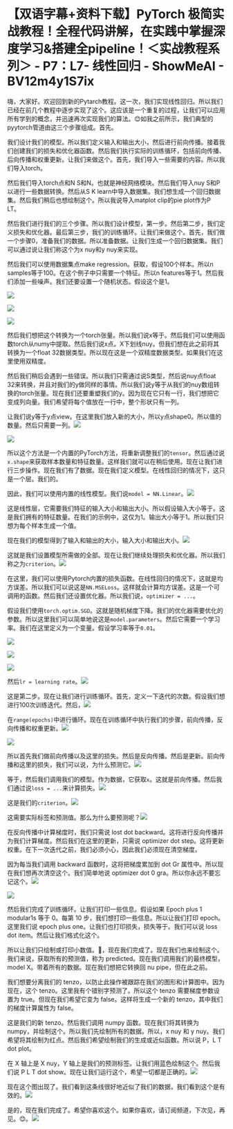 # 【双语字幕+资料下载】PyTorch 极简实战教程！全程代码讲解，在实践中掌握深度学习&搭建全pipeline！＜实战教程系列＞ - P7：L7- 线性回归 - ShowMeAI - BV12m4y1S7ix

嗨，大家好。欢迎回到新的Pytarch教程。这一次，我们实现线性回归。所以我们已经在前几个教程中逐步实现了这个。这应该是一个重复的过程，让我们可以应用所有学到的概念，并迅速再次实现我们的算法。😊如我之前所示，我们典型的pyytorch管道由这三个步骤组成。首先。

我们设计我们的模型。所以我们定义输入和输出大小，然后进行前向传播。接着我们创建我们的损失和优化器函数。然后我们执行实际的训练循环，包括前向传播、后向传播和权重更新。让我们来做这个。首先，我们导入一些需要的内容。所以我们导入torch。

然后我们导入torch点和N S和N。也就是神经网络模块。然后我们导入nuy S和P以进行一些数据转换。然后从S K learn中导入数据集。我们想生成一个回归数据集。然后我们稍后也想绘制这个。所以我说导入matplot clip的pie plot作为P LT。

然后我们进行我们的三个步骤。所以我们设计模型，第一步。然后第二步，我们定义损失和优化器。最后第三步，我们的训练循环。让我们来做这个。首先，我们做一个步骤0，准备我们的数据。所以准备数据。让我们生成一个回归数据集。我们可以通过说让我们称这个为x nuy和y nuy来实现。

然后我们可以使用数据集点make regression。获取，假设100个样本。所以n samples等于100。在这个例子中只需要一个特征。所以n features等于1。然后我们添加一些噪声。我们还要设置一个随机状态。假设这个是1。

![](img/ad2afccfb99dbe5b3a127586f9ddc4a3_1.png)

![](img/ad2afccfb99dbe5b3a127586f9ddc4a3_2.png)

![](img/ad2afccfb99dbe5b3a127586f9ddc4a3_3.png)

然后我们想把这个转换为一个torch张量。所以我们说x等于。然后我们可以使用函数torch从numy中提取。然后我们说x点。X下划线nuy。但我们想在此之前将其转换为一个float 32数据类型。所以现在这是一个双精度数据类型。如果我们在这里使用双精度。

然后我们稍后会遇到一些错误。所以我们只需通过说S类型，然后说nuy点float 32来转换，并且对我们的y做同样的事情。所以我们说y等于从我们的nuy数组转换的torch张量。现在我们还要重塑我们的y。因为现在它只有一行，我们想把它变成列向量。我们希望将每个值放在一行中，整个形状只有一列。

让我们说y等于y点view。在这里我们放入新的大小，所以y点shape0。所以值的数量。然后只需要一列。![](img/ad2afccfb99dbe5b3a127586f9ddc4a3_5.png)

![](img/ad2afccfb99dbe5b3a127586f9ddc4a3_6.png)

所以这个方法是一个内置的PyTorch方法，将重新调整我们的`tensor`。然后通过说`x.shape`来获取样本数量和特征数量。这样我们就可以在稍后使用。现在让我们进行三步操作。现在我们有了数据。现在我们定义模型。在线性回归的情况下，这只是一个层。我们的。

因此，我们可以使用内置的线性模型。我们说`model = NN.Linear`。![](img/ad2afccfb99dbe5b3a127586f9ddc4a3_8.png)

这是线性层，它需要我们特征的输入大小和输出大小。所以假设输入大小等于。这是我们拥有的特征数量。在我们的示例中，这仅为1。输出大小等于1。所以我们只想为每个样本生成一个值。

现在我们的模型得到了输入和输出的大小，输入大小和输出大小。![](img/ad2afccfb99dbe5b3a127586f9ddc4a3_10.png)

这就是我们设置模型所需做的全部。现在让我们继续处理损失和优化器。所以我们称之为`criterion`。![](img/ad2afccfb99dbe5b3a127586f9ddc4a3_12.png)

在这里，我们可以使用Pytorch内置的损失函数。在线性回归的情况下，这就是均方误差。所以我们可以说这是`NN.MSELoss`。这样就会计算均方误差。这是一个可调用的函数。然后我们还设置优化器。所以我们说，`optimizer = ...`。

假设我们使用`torch.optim.SGD`。这就是随机梯度下降。我们的优化器需要优化的参数。所以这里我们可以简单地说这是`model.parameters`。然后它需要一个学习率。我们在这里定义为一个变量。假设学习率等于`0.01`。

![](img/ad2afccfb99dbe5b3a127586f9ddc4a3_14.png)

![](img/ad2afccfb99dbe5b3a127586f9ddc4a3_15.png)

![](img/ad2afccfb99dbe5b3a127586f9ddc4a3_16.png)

然后`lr = learning rate`。![](img/ad2afccfb99dbe5b3a127586f9ddc4a3_18.png)

这是第二步。现在让我们进行训练循环。首先，定义一下迭代的次数。假设我们想进行100次训练迭代。然后，![](img/ad2afccfb99dbe5b3a127586f9ddc4a3_20.png)

在`range(epochs)`中进行循环。现在在训练循环中执行我们的步骤，前向传播，反向传播和权重更新。![](img/ad2afccfb99dbe5b3a127586f9ddc4a3_22.png)

![](img/ad2afccfb99dbe5b3a127586f9ddc4a3_23.png)

所以首先我们做前向传播以及这里的损失。然后是反向传播。然后是更新。前向传播和这里的损失，我们可以说，为什么预测它。![](img/ad2afccfb99dbe5b3a127586f9ddc4a3_25.png)

等于，然后我们调用我们的模型。作为数据，它获取`x`。这就是前向传播。然后我们通过说`loss = ...`来计算损失。![](img/ad2afccfb99dbe5b3a127586f9ddc4a3_27.png)

这是我们的`criterion`。![](img/ad2afccfb99dbe5b3a127586f9ddc4a3_29.png)

这需要实际标签和预测值。那么为什么要预测呢？![](img/ad2afccfb99dbe5b3a127586f9ddc4a3_31.png)

在反向传播中计算梯度时，我们只需说 lost dot backward。这将进行反向传播并为我们计算梯度。然后我们在这里的更新，只需说 optimizer dot step。这将更新权重。在下一次迭代之前，我们必须小心，因此我们必须现在清空梯度。

因为每当我们调用 backward 函数时，这将把梯度累加到 dot Gr 属性中。所以现在我们想再次清空这个。我们简单地说 optimizer dot 0 gra。所以你永远不要忘记这个。![](img/ad2afccfb99dbe5b3a127586f9ddc4a3_33.png)

![](img/ad2afccfb99dbe5b3a127586f9ddc4a3_34.png)

然后我们完成了训练循环。让我们打印一些信息。假设如果 Epoch plus 1 modular1s 等于 0。每第 10 步，我们想打印一些信息。所以让我们打印 epoch。这里我们说 epoch plus one。让我们也打印损失，损失等于。我们可以说 loss dot item。然后让我们格式化这个。

所以让我们只绘制或打印小数值。🤢，现在我们完成了。现在我们也来绘制这个。我们来说，获取所有的预测值，称为 predicted。现在我们调用我们的最终模型，model X。带着所有的数据。现在我们想把它转换回 nu pipe，但在此之前。

我们想要分离我们的 tenzo，以防止此操作被跟踪在我们的图形和计算图中。因为现在，这个 tenzo。这里我有个错别字预测了。所以这个 tenzo 需要梯度参数设置为 true。但现在我们希望它变为 false。这样将生成一个新的 tenzo，其中我们的梯度计算属性为 false。

这是我们的新 tenzo。然后我们调用 numpy 函数。现在我们将其转换为 numpy，并绘制这个。所以我们先绘制所有的数据。所以，x nuy 和 y nuy。我们希望将其绘制为红点。然后我们希望绘制我们的生成或近似函数。所以说 P，L T dot plot。

在 X 轴上是 X nuy，Y 轴上是我们的预测标签。让我们用蓝色绘制这个。然后我们说 P L T dot show。现在让我们运行这个，希望一切都是正确的。![](img/ad2afccfb99dbe5b3a127586f9ddc4a3_36.png)

现在这个图出现了。我们看到这条线很好地近似了我们的数据，我们看到这个是有效的。![](img/ad2afccfb99dbe5b3a127586f9ddc4a3_38.png)

是的，现在我们完成了。希望你喜欢这个。如果你喜欢，请订阅频道，下次见，再见。😊。![](img/ad2afccfb99dbe5b3a127586f9ddc4a3_40.png)
